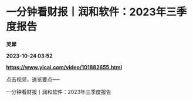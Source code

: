 # 一分钟看财报丨润和软件：2023年三季度报告
**灵犀**

**2023-10-24 03:52**

**https://www.yicai.com/video/101882655.html**

点击视频，速览要点──

一分钟看财报丨润和软件：2023年三季度报告